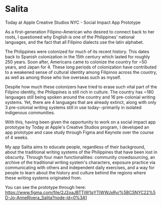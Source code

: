 # Salita
Today at Apple Creative Studios NYC - Social Impact App Prototype

As a first-generation Filipino-American who desired to connect back to her roots, I questioned why English is one of the Philippines' national languages, and the fact that all Filipino dialects use the latin alphabet. 

The Philippines were colonized for much of its recent history. This dates back to Spanish colonization in the 15th century which lasted for roughly 250 years. Soon after, Americans came to colonize the country for ~50 years, and Japan for 4. These long periods of colonization have contributed to a weakened sense of cultural identity among Filipinos across the country, as well as among those who live overseas such as myself.

Despite how much these colonizers have tried to erase such vital part of the Filipino identity, the Philippines is still rich in culture. The country has ~180 languages still being spoken around the country and 16 pre-colonial writing systems. Yet, there are 4 languages that are already extinct, along with only 3 pre-colonial writing systems still in use today--primarily in isolated indigenous communities.

With this, having been given the opportunity to work on a social impact app prototype by Today at Apple's Creative Studios program, I developed an app prototype and case study through Figma and Keynote over the course of 4 weeks.

My app Salita aims to educate people, regardless of their background, about the traditional writing systems of the Philippines that have been lost in obscurity. Through four main functionalities: community crowdsourcing, an archive of the traditional writing system's characters, exposure practice via communicating with others and independent daily exercises, and a way for people to learn about the history and culture behind the regions where these writing systems originated from.

You can see the prototype through here: https://www.figma.com/file/2J2oaJBTTiW1qYTlWWJxRy/%5BCSNYC22%5D-Jo-AnneRivera_Salita?node-id=0%3A1
